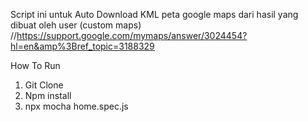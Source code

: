 Script ini untuk Auto Download KML peta google maps dari hasil yang dibuat oleh user (custom maps)
//https://support.google.com/mymaps/answer/3024454?hl=en&amp%3Bref_topic=3188329


How To Run
1. Git Clone
2. Npm install
3. npx mocha home.spec.js
